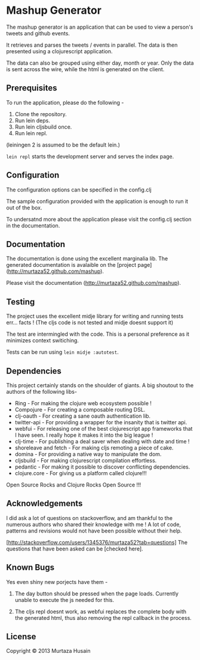 # Mashup Generator

The mashup generator is an application that can be used to view a
person's tweets and github events.

It retrieves and parses the tweets / events in parallel. The data is
then presented using a clojurescript application.

The data can also be grouped using either day, month or year. Only the
data is sent across the wire, while the html is generated on the client.

## Prerequisites

To run the application, please do the following -

1. Clone the repository.
2. Run lein deps.
3. Run lein cljsbuild once.
4. Run lein repl.

(leiningen 2 is assumed to be the default lein.)

`lein repl` starts the development server and serves the index page.

## Configuration

The configuration options can be specified in the config.clj

The sample configuration provided with the application is enough to run
it out of the box.

To undersatnd more about the application please visit the config.clj
section in the documentation.

## Documentation

The documentation is done using the excellent marginalia lib. The
generated documentation is avalaible on the [project page]
(http://murtaza52.github.com/mashup).

Please visit the documentation (http://murtaza52.github.com/mashup).

## Testing

The project uses the excellent midje library for writing and running
tests err... facts ! (The cljs code is not tested and midje doesnt
support it)

The test are intermingled with the code. This is a personal preference as it minimizes context switiching.

Tests can be run using `lein midje :autotest`.

## Dependencies

This project certainly stands on the shoulder of giants. A big shoutout
to the authors of the following libs-

- Ring - For making the clojure web ecosystem possible !
- Compojure - For creating a composable routing DSL.
- clj-oauth - For creating a sane oauth authentication lib.
- twitter-api - For providing a wrapper for the insanity that is twitter
  api.
- webfui - For releasing one of the best clojurescript app frameworks
  that I have seen. I really hope it makes it into the big league !
- clj-time - For publishing a deal saver when dealing with date and
  time !
- shoreleave and fetch - For making cljs remoting a piece of cake.
- domina - For providing a native way to manipulate the dom.
- cljsbuild - For making clojurescript compilation effortless.
- pedantic - For making it possible to discover conflicting dependencies.
- clojure.core - For giving us a platform called clojure!!!

Open Source Rocks and Clojure Rocks Open Source !!!

## Acknowledgements

I did ask a lot of questions on stackoverflow, and am thankful to the
numerous authors who shared their knowledge with me ! A lot of code, patterns and revisions would not have been possible without their help.

[http://stackoverflow.com/users/1345376/murtaza52?tab=questions] The questions that have been asked can be [checked here].

## Known Bugs

Yes even shiny new porjects have them -

1. The day button should be pressed when the page loads. Currently
unable to execute the js needed for this.

2. The cljs repl doesnt work, as webfui replaces the complete body with the generated html, thus also removing the repl callback in the process.

## License

Copyright © 2013 Murtaza Husain
